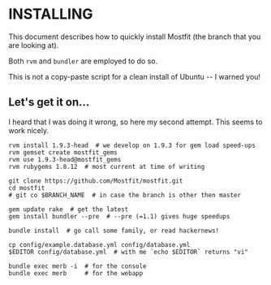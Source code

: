 INSTALLING
==========

This document describes how to quickly install Mostfit (the branch that you are looking at).

Both `rvm` and `bundler` are employed to do so.

This is not a copy-paste script for a clean install of Ubuntu -- I warned you!



##  Let's get it on...

I heard that I was doing it wrong, so here my second attempt.  This seems to work nicely.

    rvm install 1.9.3-head  # we develop on 1.9.3 for gem load speed-ups
    rvm gemset create mostfit_gems
    rvm use 1.9.3-head@mostfit_gems
    rvm rubygems 1.8.12  # most current at time of writing

    git clone https://github.com/Mostfit/mostfit.git
    cd mostfit
    # git co $BRANCH_NAME  # in case the branch is other then master

    gem update rake  # get the latest
    gem install bundler --pre  # --pre (=1.1) gives huge speedups

    bundle install  # go call some family, or read hackernews!

    cp config/example.database.yml config/database.yml
    $EDITOR config/database.yml  # with me `echo $EDITOR` returns "vi"

    bundle exec merb -i  # for the console
    bundle exec merb     # for the webapp
